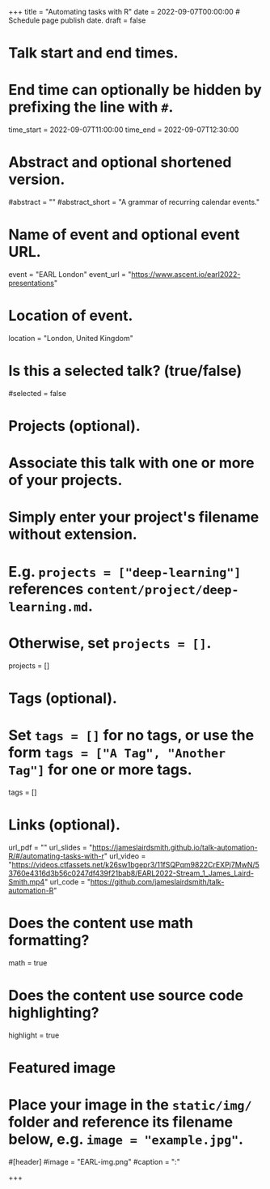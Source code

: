 +++
title = "Automating tasks with R"
date = 2022-09-07T00:00:00  # Schedule page publish date.
draft = false

# Talk start and end times.
#   End time can optionally be hidden by prefixing the line with `#`.
time_start = 2022-09-07T11:00:00
time_end = 2022-09-07T12:30:00

# Abstract and optional shortened version.
#abstract = ""
#abstract_short = "A grammar of recurring calendar events."

# Name of event and optional event URL.
event = "EARL London"
event_url = "https://www.ascent.io/earl2022-presentations"

# Location of event.
location = "London, United Kingdom"

# Is this a selected talk? (true/false)
#selected = false

# Projects (optional).
#   Associate this talk with one or more of your projects.
#   Simply enter your project's filename without extension.
#   E.g. `projects = ["deep-learning"]` references `content/project/deep-learning.md`.
#   Otherwise, set `projects = []`.
projects = []

# Tags (optional).
#   Set `tags = []` for no tags, or use the form `tags = ["A Tag", "Another Tag"]` for one or more tags.
tags = []

# Links (optional).
url_pdf = ""
url_slides = "https://jameslairdsmith.github.io/talk-automation-R/#/automating-tasks-with-r"
url_video = "https://videos.ctfassets.net/k26sw1bgepr3/11fSQPqm9822CrEXPj7MwN/53760e4316d3b56c0247df439f21bab8/EARL2022-Stream_1_James_Laird-Smith.mp4"
url_code = "https://github.com/jameslairdsmith/talk-automation-R"

# Does the content use math formatting?
math = true

# Does the content use source code highlighting?
highlight = true

# Featured image
# Place your image in the `static/img/` folder and reference its filename below, e.g. `image = "example.jpg"`.
#[header]
#image = "EARL-img.png"
#caption = ":"

+++


